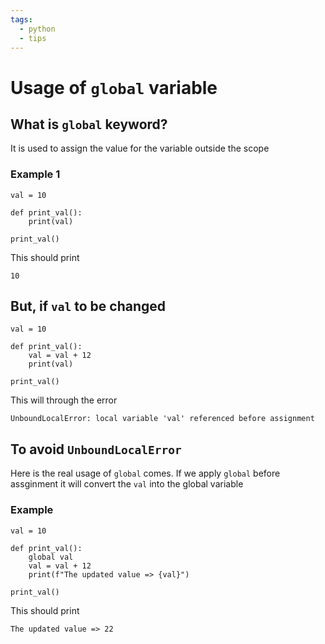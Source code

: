 ```yaml
---
tags:
  - python
  - tips
---
```


# Usage of `global` variable
## What is `global` keyword?
It is used to assign the value for the variable outside the scope

### Example 1
```
val = 10

def print_val():
    print(val)

print_val()
```
This should print
```
10
```

## But, if `val` to be changed
```
val = 10

def print_val():
    val = val + 12
    print(val)

print_val()
```
This will through the error
```
UnboundLocalError: local variable 'val' referenced before assignment
```

## To avoid `UnboundLocalError`
Here is the real usage of `global` comes. If we apply `global` before assginment it will convert the `val` into the global variable

### Example
```
val = 10

def print_val():
    global val
    val = val + 12
    print(f"The updated value => {val}")

print_val()
```
This should print
```
The updated value => 22
```